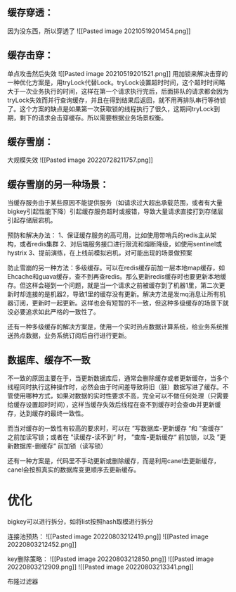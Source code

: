 ## 缓存穿透：
因为没东西，所以穿透了
![[Pasted image 20210519201454.png]]

## 缓存击穿：
单点攻击然后失效
![[Pasted image 20210519201521.png]]
用加锁来解决击穿的一种优化方案是，用tryLock代替Lock。tryLock设置超时时间，这个超时时间略大于一次业务执行的时间，这样在第一个请求执行完后，后面排队的请求都会因为tryLock失效而并行查询缓存，并且在得到结果后返回，就不用再排队串行等待锁了。这个方案的缺点是如果第一次获取锁的线程执行了很久，这期间tryLock到期，剩下的请求会击穿缓存。所以需要根据业务场景权衡。

## 缓存雪崩：
大规模失效
![[Pasted image 20220728211757.png]]

## 缓存雪崩的另一种场景：
当缓存服务由于某些原因不能提供服务（如请求过大超出承载范围，或者有大量bigkey引起性能下降）引起缓存服务超时或报错，导致大量请求直接打到存储层引起存储层宕机。

预防和解决办法：
1、保证缓存服务的高可用，比如使用带哨兵的redis主从架构，或者redis集群
2、对后端服务接口进行限流和熔断降级，如使用sentinel或hystrix
3、提前演练，在上线前模拟宕机，对可能出现的场景做预案

防止雪崩的另一种方法：多级缓存。可以在redis缓存前加一层本地map缓存，如Ehcache和guava缓存，查不到再查redis。那么更新redis缓存时也要更新本地缓存。但这样会碰到一个问题，就是当一个请求之前被缓存到了机器1里，第二次更新时却连接的是机器2，导致1里的缓存没有更新。解决方法是发mq消息让所有机器订阅，更新时一起更新。这样也会有短暂的不一致，但这种多级缓存的场景下就没必要追求如此严格的一致性了。

还有一种多级缓存的解决方案是，使用一个实时热点数据计算系统，给业务系统推送热点数据，业务系统订阅后自行进行更新。

## 数据库、缓存不一致
不一致的原因主要在于，当更新数据库后，通常会删除缓存或者更新缓存，当多个线程同时执行这种操作时，必然会由于时间差导致将旧（脏）数据写进了缓存。不管使用哪种方式，如果对数据的实时性要求不高，完全可以不做任何处理（只需要给缓存设置超时时间），这样当缓存失效后线程在查不到缓存时会查db并更新缓存，达到缓存的最终一致性。

而当对缓存的一致性有较高的要求时，可以在 ”写数据库-更新缓存 “和 ”查缓存“ 之前加读写锁；或者在 ”读缓存-读不到“ 时， ”查库-更新缓存“ 前加锁，以及 ”更新数据库-删缓存“ 前加锁（读写锁）

还有一种方案是，代码里不手动更新或删除缓存，而是利用canel去更新缓存，canel会按照真实的数据库变更顺序去更新缓存。


# 优化
bigkey可以进行拆分，如将list按照hash取模进行拆分

连接池预热：
![[Pasted image 20220803212419.png]]
![[Pasted image 20220803212452.png]]

key删除策略：
![[Pasted image 20220803212850.png]]
![[Pasted image 20220803212909.png]]
![[Pasted image 20220803213341.png]]

布隆过滤器
